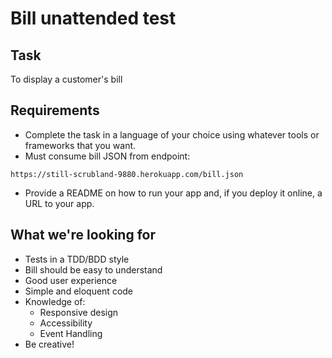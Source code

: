 # Bill unattended test

## Task

To display a customer's bill

## Requirements

* Complete the task in a language of your choice using whatever tools or frameworks that you want.
* Must consume bill JSON from endpoint: 
```
https://still-scrubland-9880.herokuapp.com/bill.json
```
* Provide a README on how to run your app and, if you deploy it online, a URL to your app. 

## What we're looking for

* Tests in a TDD/BDD style
* Bill should be easy to understand
* Good user experience
* Simple and eloquent code
* Knowledge of:
  * Responsive design
  * Accessibility
  * Event Handling
* Be creative!
